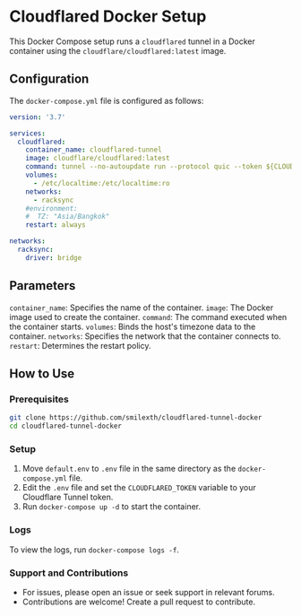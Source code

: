 # Cloudflared Docker Setup

This Docker Compose setup runs a `cloudflared` tunnel in a Docker container using the `cloudflare/cloudflared:latest` image.

## Configuration

The `docker-compose.yml` file is configured as follows:

```yaml
version: '3.7'

services:
  cloudflared:
    container_name: cloudflared-tunnel
    image: cloudflare/cloudflared:latest
    command: tunnel --no-autoupdate run --protocol quic --token ${CLOUDFLARED_TOKEN}
    volumes:
      - /etc/localtime:/etc/localtime:ro
    networks:
      - racksync
    #environment:
    #  TZ: "Asia/Bangkok"
    restart: always

networks:
  racksync:
    driver: bridge
```

## Parameters

```container_name```: Specifies the name of the container.
```image```: The Docker image used to create the container.
```command```: The command executed when the container starts.
```volumes```: Binds the host's timezone data to the container.
```networks```: Specifies the network that the container connects to.
```restart```: Determines the restart policy.

## How to Use

### Prerequisites

```bash
git clone https://github.com/smilexth/cloudflared-tunnel-docker
cd cloudflared-tunnel-docker
```

### Setup

1. Move `default.env` to `.env` file in the same directory as the `docker-compose.yml` file.
2. Edit the `.env` file and set the `CLOUDFLARED_TOKEN` variable to your Cloudflare Tunnel token.
3. Run `docker-compose up -d` to start the container.

### Logs

To view the logs, run `docker-compose logs -f`.

### Support and Contributions

- For issues, please open an issue or seek support in relevant forums.
- Contributions are welcome! Create a pull request to contribute.


